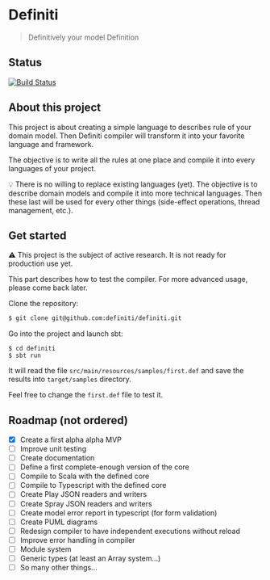 # Definiti

> Definitively your model Definition

## Status

[![Build Status](https://travis-ci.org/definiti/definiti-core.svg?branch=master)](https://travis-ci.org/definiti/definiti-core)

## About this project

This project is about creating a simple language to describes rule of your domain model.
Then Definiti compiler will transform it into your favorite language and framework.

The objective is to write all the rules at one place and compile it into every languages of your project.

💡 There is no willing to replace existing languages (yet).
The objective is to describe domain models and compile it into more technical languages.
Then these last will be used for every other things (side-effect operations, thread management, etc.).

## Get started

⚠ This project is the subject of active research.
It is not ready for production use yet.

This part describes how to test the compiler.
For more advanced usage, please come back later.

Clone the repository:

```sh
$ git clone git@github.com:definiti/definiti.git
```

Go into the project and launch sbt:

```
$ cd definiti
$ sbt run
```

It will read the file `src/main/resources/samples/first.def`
and save the results into `target/samples` directory.

Feel free to change the `first.def` file to test it.

## Roadmap (not ordered)

* [x] Create a first alpha alpha MVP
* [ ] Improve unit testing
* [ ] Create documentation
* [ ] Define a first complete-enough version of the core
* [ ] Compile to Scala with the defined core
* [ ] Compile to Typescript with the defined core
* [ ] Create Play JSON readers and writers
* [ ] Create Spray JSON readers and writers
* [ ] Create model error report in typescript (for form validation)
* [ ] Create PUML diagrams
* [ ] Redesign compiler to have independent executions without reload
* [ ] Improve error handling in compiler
* [ ] Module system
* [ ] Generic types (at least an Array system…)
* [ ] So many other things…